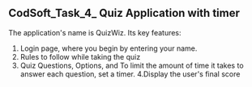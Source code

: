 CodSoft_Task_4_ Quiz Application with timer
--------------------------------------------------------------------------------------------------------------------------------------------------------------------------------
The application's name is QuizWiz.
Its key features:
1. Login page, where you begin by entering your name.
2. Rules to follow while taking the quiz
3. Quiz Questions, Options, and To limit the amount of time it takes to answer each question, set a timer.
4.Display the user's final score
